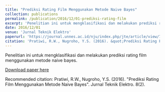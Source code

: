 ```yaml
---
title: "Prediksi Rating Film Menggunakan Metode Naive Bayes"
collection: publications
permalink: /publication/2016/12/01-prediksi-rating-film
excerpt: 'Penelitian ini untuk mengklasifikasi dan melakukan prediksi rating film menggunakan metode naive bayes.'
date: 2016/12/01
venue: 'Jurnal Teknik Elektro'
paperurl: 'https://journal.unnes.ac.id/nju/index.php/jte/article/view/7764/5764'
citation: 'Pratiwi, R.W., Nugroho, Y.S. (2016). &quot;Prediksi Rating Film Menggunakan Metode Naive Bayes&quot;. Jurnal Teknik Elektro. 8(2).'
---
```

Penelitian ini untuk mengklasifikasi dan melakukan prediksi rating film menggunakan metode naive bayes.

[Download paper here](https://journal.unnes.ac.id/nju/index.php/jte/article/view/7764/5764)

Recommended citation: Pratiwi, R.W., Nugroho, Y.S. (2016). "Prediksi Rating Film Menggunakan Metode Naive Bayes". Jurnal Teknik Elektro. 8(2).